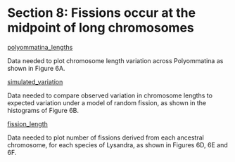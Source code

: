 # Section 8: Fissions occur at the midpoint of long chromosomes

[polyommatina_lengths](<https://github.com/charlottewright/Poyommatina_evolution_MS/tree/main/8_midpoint/polyommatina_lengths>)

Data needed to plot chromosome length variation across Polyommatina as shown in Figure 6A.

[simulated_variation](<https://github.com/charlottewright/Poyommatina_evolution_MS/tree/main/8_midpoint/simulated_variation>)

Data needed to compare observed variation in chromosome lengths to expected variation under a model of random fission, as shown in the histograms of Figure 6B.

[fission_length](<https://github.com/charlottewright/Poyommatina_evolution_MS/tree/main/8_midpoint/fission_lengths>)

Data needed to plot number of fissions derived from each ancestral chromosome, for each species of Lysandra, as shown in Figures 6D, 6E and 6F.
